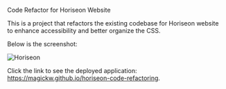 Code Refactor for Horiseon Website

This is a project that refactors the existing codebase for Horiseon website to enhance accessibility and better organize the CSS.

Below is the screenshot:

![Horiseon](https://drive.google.com/file/d/1HcsIJ628TEE6HjgDYeF1FvOADWVaTJzs/view?usp=sharing)

Click the link to see the deployed application: https://magickw.github.io/horiseon-code-refactoring.